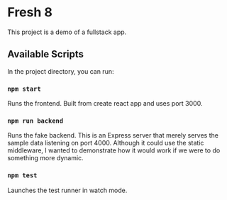 # Fresh 8

This project is a demo of a fullstack app.
## Available Scripts

In the project directory, you can run:

### `npm start` 

Runs the frontend. Built from create react app and uses port 3000.

### `npm run backend`

Runs the fake backend. This is an Express server that merely serves the sample data listening on port 4000. Although it could use the static middleware, I wanted to demonstrate how it would work if we were to do something more dynamic.

### `npm test`

Launches the test runner in watch mode.

